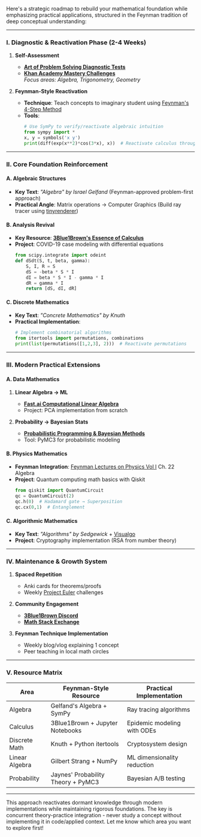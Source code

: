 
Here's a strategic roadmap to rebuild your mathematical foundation while emphasizing practical applications, structured in the Feynman tradition of deep conceptual understanding:

---

### **I. Diagnostic & Reactivation Phase (2-4 Weeks)**
1. **Self-Assessment**  
   - [**Art of Problem Solving Diagnostic Tests**](https://artofproblemsolving.com/alcumus)  
   - [**Khan Academy Mastery Challenges**](https://www.khanacademy.org/math)  
   *Focus areas: Algebra, Trigonometry, Geometry*

2. **Feynman-Style Reactivation**  
   - **Technique**: Teach concepts to imaginary student using [Feynman's 4-Step Method](https://fs.blog/feynman-learning-technique/)  
   - **Tools**:  
     ```python
     # Use SymPy to verify/reactivate algebraic intuition
     from sympy import *
     x, y = symbols('x y')
     print(diff(exp(x**2)*cos(3*x), x))  # Reactivate calculus through code
     ```

---

### **II. Core Foundation Reinforcement**
#### **A. Algebraic Structures**  
- **Key Text**: *"Algebra" by Israel Gelfand* (Feynman-approved problem-first approach)
- **Practical Angle**: Matrix operations → Computer Graphics (Build ray tracer using [tinyrenderer](https://github.com/ssloy/tinyrenderer))

#### **B. Analysis Revival**  
- **Key Resource**: [**3Blue1Brown's Essence of Calculus**](https://www.3blue1brown.com/topics/calculus)  
- **Project**: COVID-19 case modeling with differential equations  
   ```python
   from scipy.integrate import odeint
   def dSdt(S, t, beta, gamma):
       S, I, R = S
       dS = -beta * S * I
       dI = beta * S * I - gamma * I
       dR = gamma * I
       return [dS, dI, dR]
   ```

#### **C. Discrete Mathematics**  
- **Key Text**: *"Concrete Mathematics" by Knuth*  
- **Practical Implementation**:  
  ```python
  # Implement combinatorial algorithms
  from itertools import permutations, combinations
  print(list(permutations([1,2,3], 2)))  # Reactivate permutations
  ```

---

### **III. Modern Practical Extensions**
#### **A. Data Mathematics**  
1. **Linear Algebra → ML**  
   - [**Fast.ai Computational Linear Algebra**](https://github.com/fastai/numerical-linear-algebra)  
   - Project: PCA implementation from scratch  

2. **Probability → Bayesian Stats**  
   - [**Probabilistic Programming & Bayesian Methods**](https://www.coursera.org/specializations/probabilistic-programming)  
   - Tool: PyMC3 for probabilistic modeling  

#### **B. Physics Mathematics**  
- **Feynman Integration**: [Feynman Lectures on Physics Vol I](https://www.feynmanlectures.caltech.edu/) Ch. 22 Algebra  
- **Project**: Quantum computing math basics with Qiskit  
  ```python
  from qiskit import QuantumCircuit
  qc = QuantumCircuit(2)
  qc.h(0)  # Hadamard gate → Superposition
  qc.cx(0,1)  # Entanglement
  ```

#### **C. Algorithmic Mathematics**  
- **Key Text**: *"Algorithms" by Sedgewick* + [Visualgo](https://visualgo.net/en)  
- **Project**: Cryptography implementation (RSA from number theory)

---

### **IV. Maintenance & Growth System**
1. **Spaced Repetition**  
   - Anki cards for theorems/proofs  
   - Weekly [Project Euler](https://projecteuler.net/) challenges  

2. **Community Engagement**  
   - [**3Blue1Brown Discord**](https://discord.com/invite/3blue1brown)  
   - [**Math Stack Exchange**](https://math.stackexchange.com/)  

3. **Feynman Technique Implementation**  
   - Weekly blog/vlog explaining 1 concept  
   - Peer teaching in local math circles

---

### **V. Resource Matrix**

| **Area**       | **Feynman-Style Resource**         | **Practical Implementation** |
| -------------- | ---------------------------------- | ---------------------------- |
| Algebra        | Gelfand's Algebra + SymPy          | Ray tracing algorithms       |
| Calculus       | 3Blue1Brown + Jupyter Notebooks    | Epidemic modeling with ODEs  |
| Discrete Math  | Knuth + Python itertools           | Cryptosystem design          |
| Linear Algebra | Gilbert Strang + NumPy             | ML dimensionality reduction  |
| Probability    | Jaynes' Probability Theory + PyMC3 | Bayesian A/B testing         |

---

This approach reactivates dormant knowledge through modern implementations while maintaining rigorous foundations. The key is concurrent theory-practice integration - never study a concept without implementing it in code/applied context. Let me know which area you want to explore first!
